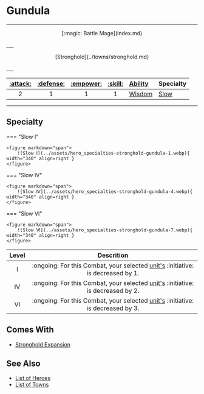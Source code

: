 # Gundula

___
<p style="text-align: center;" markdown>[:magic: Battle Mage](index.md)</p>
___
<p style="text-align: center;" markdown>[Stronghold](../towns/stronghold.md)</p>
___

| [:attack:](../statistics/attack.md) | [:defense:](../statistics/defense.md) | [:empower:](../statistics/power.md) | [:skill:](../statistics/knowledge.md) | [Ability](../abilities/index.md) | Specialty |
| :---: | :---: | :---: | :---: | :--- | :--- |
| 2 | 1 | 1 | 1 | [Wisdom](../abilities/wisdom.md) | [Slow](#specialty) |

___


## Specialty

=== "Slow Ⅰ"

    <figure markdown="span">
        ![Slow Ⅰ](../assets/hero_specialties-stronghold-gundula-1.webp){ width="340" align=right }
    </figure>

=== "Slow Ⅳ"

    <figure markdown="span">
        ![Slow Ⅳ](../assets/hero_specialties-stronghold-gundula-4.webp){ width="340" align=right }
    </figure>

=== "Slow Ⅵ"

    <figure markdown="span">
        ![Slow Ⅵ](../assets/hero_specialties-stronghold-gundula-7.webp){ width="340" align=right }
    </figure>


| Level | Descrition |
| :---: | :---: |
| Ⅰ | :ongoing: For this Combat, your selected [unit's](../units/index.md) :initiative: is decreased by 1. |
| Ⅳ | :ongoing: For this Combat, your selected [unit's](../units/index.md) :initiative: is decreased by 2. |
| Ⅵ | :ongoing: For this Combat, your selected [unit's](../units/index.md) :initiative: is decreased by 3. |


## Comes With

- [Stronghold Expansion](../content.md)


## See Also

- [List of Heroes](index.md)
- [List of Towns](../towns/index.md)
